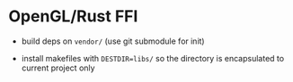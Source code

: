 # OpenGL/Rust FFI

  - build deps on `vendor/` (use git submodule for init)

  - install makefiles with `DESTDIR=libs/` so the directory is encapsulated to current project only

